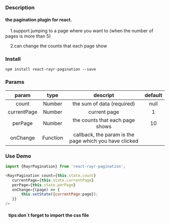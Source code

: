 ### Description
#### the pagination plugin for react. 
&nbsp;&nbsp;&nbsp;&nbsp;1.support jumping to a page where you want to (when the number of pages is more than 5)

&nbsp;&nbsp;&nbsp;&nbsp;2.can change the counts that each page show

### Install
    npm install react-rayr-pagination --save

### Params
| param | type | descript | default | 
| :-: | :-: | :-: | :-:|
| count | Number| the sum of data (required)| null
| currentPage | Number | current page | 1 
| perPage | Number | the counts that each page shows | 10
| onChange | Function | callback, the param is the page which you have clicked| 
### Use Demo
 ```javascript
 import {RayrPagination} from 'react-rayr-pagination';

<RayrPagination count={this.state.count}
    currentPage={this.state.currentPage}
    perPage={this.state.perPage}
    onChange={(page) => {
        this.setState({currentPage:page});
    }}
/>
```
####  &nbsp;&nbsp; tips:don`t forget to import the css file
